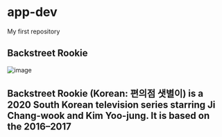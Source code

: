 # app-dev
My first repository
## Backstreet Rookie
![image](https://github.com/user-attachments/assets/628dc908-b046-4cdd-881c-0f2b8a2993be)
## Backstreet Rookie (Korean: 편의점 샛별이) is a 2020 South Korean television series starring Ji Chang-wook and Kim Yoo-jung. It is based on the 2016–2017
